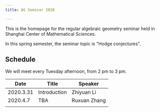 ```yaml
---
title: AG Seminar 2020

---
```




This is the homepage for the regular algebraic geometry seminar held in Shanghai Center of Mathematical Sciences. 



In this spring semester, the seminar topic is "Hodge conjectures".

## Schedule

We will meet every Tuesday afternoon, from 2 pm to 3 pm.

|Date| Title | Speaker|
|----| ---- | ----|
|2020.3.31 | Introduction | Zhiyuan Li |
|2020.4.7 | TBA | Ruxuan Zhang |
| |  |  |




